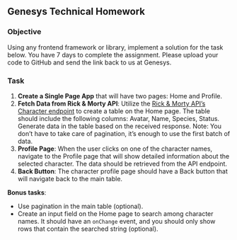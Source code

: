 ## Genesys Technical Homework

### Objective

Using any frontend framework or library, implement a solution for the task below. You have 7 days to complete the assignment. Please upload your code to GitHub and send the link back to us at Genesys.

### Task

1. **Create a Single Page App** that will have two pages: Home and Profile.
2. **Fetch Data from Rick & Morty API**: Utilize the [Rick & Morty API’s Character endpoint](https://rickandmortyapi.com/) to create a table on the Home page. The table should include the following columns: Avatar, Name, Species, Status. Generate data in the table based on the received response. Note: You don’t have to take care of pagination, it’s enough to use the first batch of data.
3. **Profile Page**: When the user clicks on one of the character names, navigate to the Profile page that will show detailed information about the selected character. The data should be retrieved from the API endpoint.
4. **Back Button**: The character profile page should have a Back button that will navigate back to the main table.

**Bonus tasks**:

- Use pagination in the main table (optional).
- Create an input field on the Home page to search among character names. It should have an `onChange` event, and you should only show rows that contain the searched string (optional).